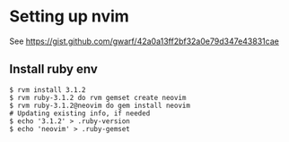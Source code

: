 # Setting up nvim

See https://gist.github.com/gwarf/42a0a13ff2bf32a0e79d347e43831cae

## Install ruby env

```shell
$ rvm install 3.1.2
$ rvm ruby-3.1.2 do rvm gemset create neovim
$ rvm ruby-3.1.2@neovim do gem install neovim
# Updating existing info, if needed
$ echo '3.1.2' > .ruby-version
$ echo 'neovim' > .ruby-gemset
```
